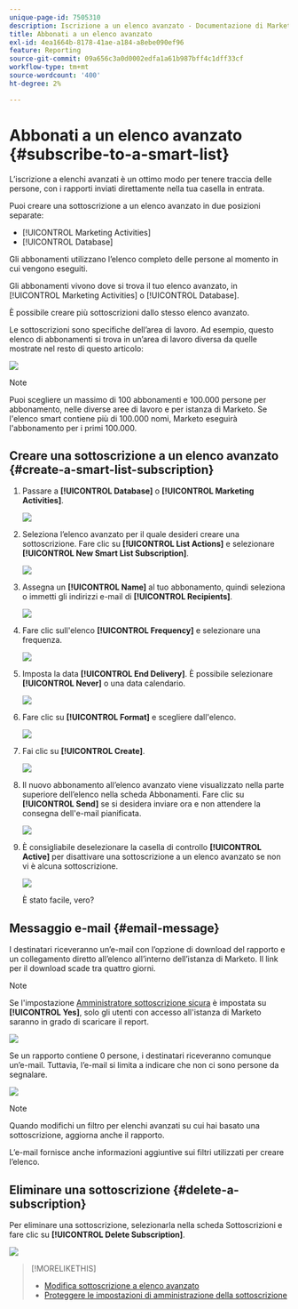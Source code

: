 ```yaml
---
unique-page-id: 7505310
description: Iscrizione a un elenco avanzato - Documentazione di Marketo - Documentazione del prodotto
title: Abbonati a un elenco avanzato
exl-id: 4ea1664b-8178-41ae-a184-a8ebe090ef96
feature: Reporting
source-git-commit: 09a656c3a0d0002edfa1a61b987bff4c1dff33cf
workflow-type: tm+mt
source-wordcount: '400'
ht-degree: 2%

---
```


# Abbonati a un elenco avanzato {#subscribe-to-a-smart-list}

L’iscrizione a elenchi avanzati è un ottimo modo per tenere traccia delle persone, con i rapporti inviati direttamente nella tua casella in entrata.

Puoi creare una sottoscrizione a un elenco avanzato in due posizioni separate:

* [!UICONTROL Marketing Activities]
* [!UICONTROL Database]

Gli abbonamenti utilizzano l’elenco completo delle persone al momento in cui vengono eseguiti.

Gli abbonamenti vivono dove si trova il tuo elenco avanzato, in [!UICONTROL Marketing Activities] o [!UICONTROL Database].

È possibile creare più sottoscrizioni dallo stesso elenco avanzato.

Le sottoscrizioni sono specifiche dell’area di lavoro. Ad esempio, questo elenco di abbonamenti si trova in un’area di lavoro diversa da quelle mostrate nel resto di questo articolo:

![](assets/one.png)

>[!NOTE]
>
>Puoi scegliere un massimo di 100 abbonamenti e 100.000 persone per abbonamento, nelle diverse aree di lavoro e per istanza di Marketo. Se l&#39;elenco smart contiene più di 100.000 nomi, Marketo eseguirà l&#39;abbonamento per i primi 100.000.

## Creare una sottoscrizione a un elenco avanzato {#create-a-smart-list-subscription}

1. Passare a **[!UICONTROL Database]** o **[!UICONTROL Marketing Activities]**.

   ![](assets/db.png)

1. Seleziona l’elenco avanzato per il quale desideri creare una sottoscrizione. Fare clic su **[!UICONTROL List Actions]** e selezionare **[!UICONTROL New Smart List Subscription]**.

   ![](assets/three.png)

1. Assegna un **[!UICONTROL Name]** al tuo abbonamento, quindi seleziona o immetti gli indirizzi e-mail di **[!UICONTROL Recipients]**.

   ![](assets/image2015-9-14-13-3a18-3a38.png)

1. Fare clic sull&#39;elenco **[!UICONTROL Frequency]** e selezionare una frequenza.

   ![](assets/image2015-9-14-13-3a21-3a21.png)

1. Imposta la data **[!UICONTROL End Delivery]**. È possibile selezionare **[!UICONTROL Never]** o una data calendario.

   ![](assets/image2015-9-14-13-3a23-3a37.png)

1. Fare clic su **[!UICONTROL Format]** e scegliere dall&#39;elenco.

   ![](assets/image2015-9-14-13-3a25-3a25.png)

1. Fai clic su **[!UICONTROL Create]**.

   ![](assets/image2015-9-11-15-3a58-3a4.png)

1. Il nuovo abbonamento all’elenco avanzato viene visualizzato nella parte superiore dell’elenco nella scheda Abbonamenti. Fare clic su **[!UICONTROL Send]** se si desidera inviare ora e non attendere la consegna dell&#39;e-mail pianificata.

   ![](assets/eight.png)

1. È consigliabile deselezionare la casella di controllo **[!UICONTROL Active]** per disattivare una sottoscrizione a un elenco avanzato se non vi è alcuna sottoscrizione.

   ![](assets/nine.png)

   È stato facile, vero?

## Messaggio e-mail {#email-message}

I destinatari riceveranno un’e-mail con l’opzione di download del rapporto e un collegamento diretto all’elenco all’interno dell’istanza di Marketo. Il link per il download scade tra quattro giorni.

>[!NOTE]
>
>Se l&#39;impostazione [Amministratore sottoscrizione sicura](/help/marketo/product-docs/reporting/basic-reporting/report-subscriptions/secure-the-subscription-admin-setting.md) è impostata su **[!UICONTROL Yes]**, solo gli utenti con accesso all&#39;istanza di Marketo saranno in grado di scaricare il report.

![](assets/image2015-4-17-15-3a46-3a47.png)

Se un rapporto contiene 0 persone, i destinatari riceveranno comunque un’e-mail. Tuttavia, l’e-mail si limita a indicare che non ci sono persone da segnalare.

![](assets/image2015-4-17-16-3a11-3a8.png)

>[!NOTE]
>
>Quando modifichi un filtro per elenchi avanzati su cui hai basato una sottoscrizione, aggiorna anche il rapporto.

L’e-mail fornisce anche informazioni aggiuntive sui filtri utilizzati per creare l’elenco.

## Eliminare una sottoscrizione {#delete-a-subscription}

Per eliminare una sottoscrizione, selezionarla nella scheda Sottoscrizioni e fare clic su **[!UICONTROL Delete Subscription]**.

![](assets/twelve.png)

>[!MORELIKETHIS]
>
>* [Modifica sottoscrizione a elenco avanzato](/help/marketo/product-docs/reporting/basic-reporting/report-subscriptions/edit-a-smart-list-subscription.md)
>* [Proteggere le impostazioni di amministrazione della sottoscrizione](/help/marketo/product-docs/reporting/basic-reporting/report-subscriptions/secure-the-subscription-admin-setting.md)
